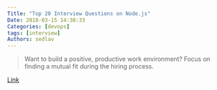 ```yaml
---
Title: "Top 20 Interview Questions on Node.js"
Date: 2018-03-15 14:38:33
Categories: [devops]
tags: [interview]
Authors: sedlav
---
```


> Want to build a positive, productive work environment? Focus on finding a mutual fit during the hiring process.

[Link](https://opensource.com/article/18/3/questions-devops-employees-should-answer)
